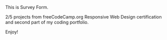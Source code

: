  This is Survey Form.

 2/5 projects from freeCodeCamp.org Responsive Web Design certification
 and second part of my coding portfolio.

 Enjoy!
